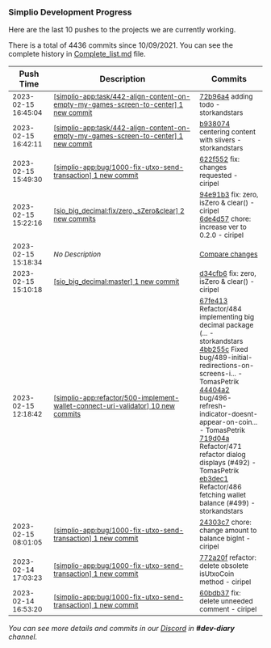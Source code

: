 
### Simplio Development Progress

Here are the last 10 pushes to the projects we are currently working.

There is a total of 4436 commits since 10/09/2021. You can see the complete history in
 [Complete_list.md](Complete_list.md) file.

| Push Time | Description | Commits |
| --- | --- | --- |
| <sub>2023-02-15 16:45:04</sub> | <sub>[[simplio-app:task/442\-align\-content\-on\-empty\-my\-games\-screen\-to\-center] 1 new commit](https://github.com/SimplioOfficial/simplio-app/commit/72b96a4df6ad4a6fff5655b7fcaea2b0970eb285)</sub> | <sub>[72b96a4](https://github.com/SimplioOfficial/simplio-app/commit/72b96a4df6ad4a6fff5655b7fcaea2b0970eb285) adding todo - storkandstars</sub> |
| <sub>2023-02-15 16:42:11</sub> | <sub>[[simplio-app:task/442\-align\-content\-on\-empty\-my\-games\-screen\-to\-center] 1 new commit](https://github.com/SimplioOfficial/simplio-app/commit/b93807489fe3f1a7ea0645b168307165ae0b3fc5)</sub> | <sub>[b938074](https://github.com/SimplioOfficial/simplio-app/commit/b93807489fe3f1a7ea0645b168307165ae0b3fc5) centering content with slivers - storkandstars</sub> |
| <sub>2023-02-15 15:49:30</sub> | <sub>[[simplio-app:bug/1000\-fix\-utxo\-send\-transaction] 1 new commit](https://github.com/SimplioOfficial/simplio-app/commit/622f55262dd87c99de087178ebcec3e0aae43d73)</sub> | <sub>[622f552](https://github.com/SimplioOfficial/simplio-app/commit/622f55262dd87c99de087178ebcec3e0aae43d73) fix: changes requested - ciripel</sub> |
| <sub>2023-02-15 15:22:16</sub> | <sub>[[sio_big_decimal:fix/zero,\_sZero&clear] 2 new commits](https://github.com/SimplioOfficial/sio_big_decimal/compare/dc7a30b17f51...6de4d57dacda)</sub> | <sub>[94e91b3](https://github.com/SimplioOfficial/sio_big_decimal/commit/94e91b3cacbe93dae5efe13fdd2a7160c7312477) fix: zero, isZero & clear() - ciripel<br>[6de4d57](https://github.com/SimplioOfficial/sio_big_decimal/commit/6de4d57dacda11d364b52e7a0a95c241a8bd100d) chore: increase ver to 0.2.0 - ciripel</sub> |
| <sub>2023-02-15 15:18:34</sub> | <sub>_No Description_</sub> | <sub>[Compare changes](https://github.com/SimplioOfficial/sio_big_decimal/compare/d34cfb6ffb06...dc7a30b17f51)</sub> |
| <sub>2023-02-15 15:10:18</sub> | <sub>[[sio_big_decimal:master] 1 new commit](https://github.com/SimplioOfficial/sio_big_decimal/commit/d34cfb6ffb06ac96352a2b83dfed505827084c95)</sub> | <sub>[d34cfb6](https://github.com/SimplioOfficial/sio_big_decimal/commit/d34cfb6ffb06ac96352a2b83dfed505827084c95) fix: zero, isZero & clear() - ciripel</sub> |
| <sub>2023-02-15 12:18:42</sub> | <sub>[[simplio-app:refactor/500\-implement\-wallet\-connect\-uri\-validator] 10 new commits](https://github.com/SimplioOfficial/simplio-app/compare/98e757889d9f...49799a5e1a4f)</sub> | <sub>[67fe413](https://github.com/SimplioOfficial/simplio-app/commit/67fe413dda651483373edb5bad395a3a9f75d08c) Refactor/484 implementing big decimal package (... - storkandstars<br>[4bb255c](https://github.com/SimplioOfficial/simplio-app/commit/4bb255c6f6cf762fe9f774b0756e966148d8b837) Fixed bug/489-initial-redirections-on-screens-i... - TomasPetrik<br>[44404a2](https://github.com/SimplioOfficial/simplio-app/commit/44404a2c9049ad9c7d96ea9693e1de94fb5f7a5d) bug/496-refresh-indicator-doesnt-appear-on-coin... - TomasPetrik<br>[719d04a](https://github.com/SimplioOfficial/simplio-app/commit/719d04a1a224cd48117ff06d46a1b90c2eb417a5) Refactor/471 refactor dialog displays (#492) - TomasPetrik<br>[eb3dec1](https://github.com/SimplioOfficial/simplio-app/commit/eb3dec1178cc289d33508edc8a20f4cb97dec8d1) Refactor/486 fetching wallet balance (#499) - storkandstars</sub> |
| <sub>2023-02-15 08:01:05</sub> | <sub>[[simplio-app:bug/1000\-fix\-utxo\-send\-transaction] 1 new commit](https://github.com/SimplioOfficial/simplio-app/commit/24303c7e2c38b354affaf08e092452defa5289cd)</sub> | <sub>[24303c7](https://github.com/SimplioOfficial/simplio-app/commit/24303c7e2c38b354affaf08e092452defa5289cd) chore: change amount to balance bigInt - ciripel</sub> |
| <sub>2023-02-14 17:03:23</sub> | <sub>[[simplio-app:bug/1000\-fix\-utxo\-send\-transaction] 1 new commit](https://github.com/SimplioOfficial/simplio-app/commit/772a20f5bdc339c4b71f572d214b39e69fbafeed)</sub> | <sub>[772a20f](https://github.com/SimplioOfficial/simplio-app/commit/772a20f5bdc339c4b71f572d214b39e69fbafeed) refactor: delete obsolete  isUtxoCoin method - ciripel</sub> |
| <sub>2023-02-14 16:53:20</sub> | <sub>[[simplio-app:bug/1000\-fix\-utxo\-send\-transaction] 1 new commit](https://github.com/SimplioOfficial/simplio-app/commit/60bdb3751189edd45115baf613d354c0bdb786aa)</sub> | <sub>[60bdb37](https://github.com/SimplioOfficial/simplio-app/commit/60bdb3751189edd45115baf613d354c0bdb786aa) fix: delete unneeded comment - ciripel</sub> |

_You can see more details and commits in our [Discord](https://discord.gg/aKhjuwZmdP) in **#dev-diary** channel._
